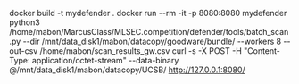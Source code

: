 
docker build -t mydefender .
docker run --rm -it -p 8080:8080 mydefender
 python3 /home/mabon/MarcusClass/MLSEC.competition/defender/tools/batch_scan.py   --dir /mnt/data_disk1/mabon/datacopy/goodware/bundle/   --workers 8   --out-csv /home/mabon/scan_results_gw.csv
 curl -s -X POST   -H "Content-Type: application/octet-stream"   --data-binary @/mnt/data_disk1/mabon/datacopy/UCSB/ http://127.0.0.1:8080/
